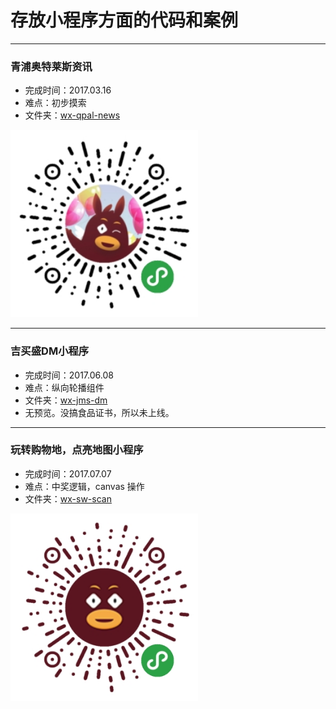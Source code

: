 # 存放小程序方面的代码和案例
---

### 青浦奥特莱斯资讯
* 完成时间：2017.03.16
* 难点：初步摸索
* 文件夹：[wx-qpal-news](https://github.com/foreverZ133/wechat-small-app/tree/master/wx-qpal-news)

<img src="qrcode/gh_4d3e57eb2e07_258.jpg" width="300">

-----
### 吉买盛DM小程序
* 完成时间：2017.06.08
* 难点：纵向轮播组件
* 文件夹：[wx-jms-dm](https://github.com/foreverZ133/wechat-small-app/tree/master/wx-jms-dm)
* 无预览。没搞食品证书，所以未上线。

-----
### 玩转购物地，点亮地图小程序
* 完成时间：2017.07.07
* 难点：中奖逻辑，canvas 操作
* 文件夹：[wx-sw-scan](https://github.com/foreverZ133/wechat-small-app/tree/master/wx-sw-scan)

<img src="qrcode/148793464858567676.jpg" width="300">